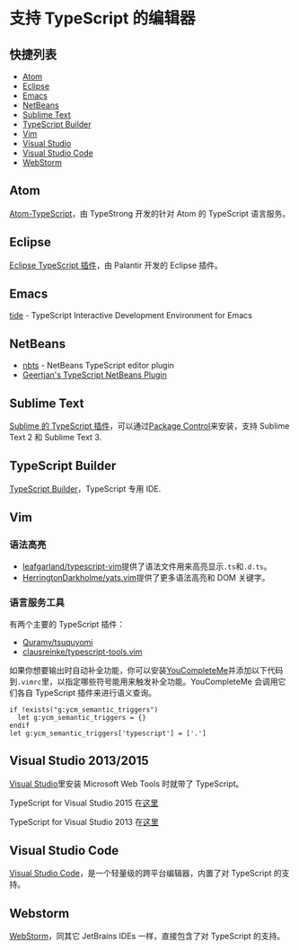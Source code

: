 # 支持 TypeScript 的编辑器

## 快捷列表

- [Atom](typescript-editor-support.md#atom)
- [Eclipse](typescript-editor-support.md#eclipse)
- [Emacs](typescript-editor-support.md#emacs)
- [NetBeans](typescript-editor-support.md#netbeans)
- [Sublime Text](typescript-editor-support.md#sublime-text)
- [TypeScript Builder](typescript-editor-support.md#typescript-builder)
- [Vim](typescript-editor-support.md#vim)
- [Visual Studio](typescript-editor-support.md#visual-studio-20132015)
- [Visual Studio Code](typescript-editor-support.md#visual-studio-code)
- [WebStorm](typescript-editor-support.md#webstorm)

## Atom

[Atom-TypeScript](https://atom.io/packages/atom-typescript)，由 TypeStrong 开发的针对 Atom 的 TypeScript 语言服务。

## Eclipse

[Eclipse TypeScript 插件](https://github.com/palantir/eclipse-typescript)，由 Palantir 开发的 Eclipse 插件。

## Emacs

[tide](https://github.com/ananthakumaran/tide) - TypeScript Interactive Development Environment for Emacs

## NetBeans

- [nbts](https://github.com/Everlaw/nbts) - NetBeans TypeScript editor plugin
- [Geertjan's TypeScript NetBeans Plugin](https://github.com/GeertjanWielenga/TypeScript)

## Sublime Text

[Sublime 的 TypeScript 插件](https://github.com/Microsoft/TypeScript-Sublime-Plugin)，可以通过[Package Control](https://packagecontrol.io/)来安装，支持 Sublime Text 2 和 Sublime Text 3.

## TypeScript Builder

[TypeScript Builder](http://www.typescriptbuilder.com/)，TypeScript 专用 IDE.

## Vim

### 语法高亮

- [leafgarland/typescript-vim](https://github.com/leafgarland/typescript-vim)提供了语法文件用来高亮显示`.ts`和`.d.ts`。
- [HerringtonDarkholme/yats.vim](https://github.com/HerringtonDarkholme/yats.vim)提供了更多语法高亮和 DOM 关键字。

### 语言服务工具

有两个主要的 TypeScript 插件：

- [Quramy/tsuquyomi](https://github.com/Quramy/tsuquyomi)
- [clausreinke/typescript-tools.vim](https://github.com/clausreinke/typescript-tools.vim)

如果你想要输出时自动补全功能，你可以安装[YouCompleteMe](https://github.com/Valloric/YouCompleteMe)并添加以下代码到`.vimrc`里，以指定哪些符号能用来触发补全功能。YouCompleteMe 会调用它们各自 TypeScript 插件来进行语义查询。

```text
if !exists("g:ycm_semantic_triggers")
  let g:ycm_semantic_triggers = {}
endif
let g:ycm_semantic_triggers['typescript'] = ['.']
```

## Visual Studio 2013/2015

[Visual Studio](https://www.visualstudio.com/)里安装 Microsoft Web Tools 时就带了 TypeScript。

TypeScript for Visual Studio 2015 在[这里](http://www.microsoft.com/en-us/download/details.aspx?id=48593)

TypeScript for Visual Studio 2013 在[这里](https://www.microsoft.com/en-us/download/details.aspx?id=48739)

## Visual Studio Code

[Visual Studio Code](https://code.visualstudio.com/)，是一个轻量级的跨平台编辑器，内置了对 TypeScript 的支持。

## Webstorm

[WebStorm](https://www.jetbrains.com/webstorm/)，同其它 JetBrains IDEs 一样，直接包含了对 TypeScript 的支持。
